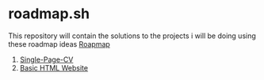# roadmap.sh
This repository will contain the solutions to the projects i will be doing using these roadmap ideas [Roapmap](https://roadmap.sh/frontend/projects)

1. [Single-Page-CV](https://roadmap.sh/projects/single-page-cv)
2. [Basic HTML Website](https://roadmap.sh/projects/basic-html-website)
